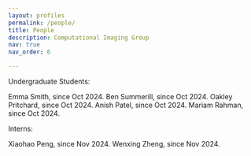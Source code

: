 ```yaml
---
layout: profiles
permalink: /people/
title: People
description: Computational Imaging Group
nav: true
nav_order: 6

---
```


Undergraduate Students:

Emma Smith, since Oct 2024.
Ben Summerill, since Oct 2024.
Oakley Pritchard, since Oct 2024.
Anish Patel, since Oct 2024.
Mariam Rahman, since Oct 2024.

Interns:

Xiaohao Peng, since Nov 2024.
Wenxing Zheng, since Nov 2024.

